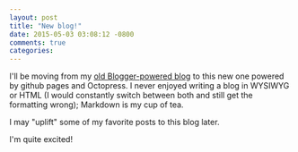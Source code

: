 ```yaml
---
layout: post
title: "New blog!"
date: 2015-05-03 03:08:12 -0800
comments: true
categories: 
---
```


I'll be moving from my [old Blogger-powered blog](http://inpursuitoflaziness.blogspot.in/)
to this new one powered by github pages and Octopress. I never enjoyed writing a blog in WYSIWYG
or HTML (I would constantly switch between both and still get the formatting wrong); Markdown is
my cup of tea.

I may "uplift" some of my favorite posts to this blog later.

I'm quite excited!